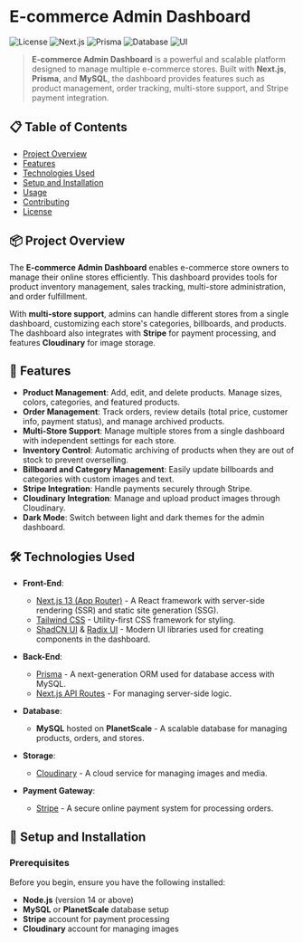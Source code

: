 # E-commerce Admin Dashboard

![License](https://img.shields.io/badge/License-MIT-lightgrey)
![Next.js](https://img.shields.io/badge/Next.js-13-blue)
![Prisma](https://img.shields.io/badge/ORM-Prisma-green)
![Database](https://img.shields.io/badge/Database-MySQL-yellow)
![UI](https://img.shields.io/badge/UI-ShadCN%20UI-brightgreen)

> **E-commerce Admin Dashboard** is a powerful and scalable platform designed to manage multiple e-commerce stores. Built with **Next.js**, **Prisma**, and **MySQL**, the dashboard provides features such as product management, order tracking, multi-store support, and Stripe payment integration.

## 📋 Table of Contents

- [Project Overview](#project-overview)
- [Features](#features)
- [Technologies Used](#technologies-used)
- [Setup and Installation](#setup-and-installation)
- [Usage](#usage)
- [Contributing](#contributing)
- [License](#license)

## 📦 Project Overview

The **E-commerce Admin Dashboard** enables e-commerce store owners to manage their online stores efficiently. This dashboard provides tools for product inventory management, sales tracking, multi-store administration, and order fulfillment.

With **multi-store support**, admins can handle different stores from a single dashboard, customizing each store's categories, billboards, and products. The dashboard also integrates with **Stripe** for payment processing, and features **Cloudinary** for image storage.

## 🚀 Features

- **Product Management**: Add, edit, and delete products. Manage sizes, colors, categories, and featured products.
- **Order Management**: Track orders, review details (total price, customer info, payment status), and manage archived products.
- **Multi-Store Support**: Manage multiple stores from a single dashboard with independent settings for each store.
- **Inventory Control**: Automatic archiving of products when they are out of stock to prevent overselling.
- **Billboard and Category Management**: Easily update billboards and categories with custom images and text.
- **Stripe Integration**: Handle payments securely through Stripe.
- **Cloudinary Integration**: Manage and upload product images through Cloudinary.
- **Dark Mode**: Switch between light and dark themes for the admin dashboard.

## 🛠 Technologies Used

- **Front-End**: 
  - [Next.js 13 (App Router)](https://nextjs.org) - A React framework with server-side rendering (SSR) and static site generation (SSG).
  - [Tailwind CSS](https://tailwindcss.com) - Utility-first CSS framework for styling.
  - [ShadCN UI](https://shadcn.dev) & [Radix UI](https://www.radix-ui.com/) - Modern UI libraries used for creating components in the dashboard.

- **Back-End**:
  - [Prisma](https://www.prisma.io) - A next-generation ORM used for database access with MySQL.
  - [Next.js API Routes](https://nextjs.org/docs/api-routes/introduction) - For managing server-side logic.

- **Database**:
  - **MySQL** hosted on **PlanetScale** - A scalable database for managing products, orders, and stores.

- **Storage**:
  - [Cloudinary](https://cloudinary.com) - A cloud service for managing images and media.

- **Payment Gateway**:
  - [Stripe](https://stripe.com) - A secure online payment system for processing orders.

## 📑 Setup and Installation

### Prerequisites

Before you begin, ensure you have the following installed:
- **Node.js** (version 14 or above)
- **MySQL** or **PlanetScale** database setup
- **Stripe** account for payment processing
- **Cloudinary** account for managing images
